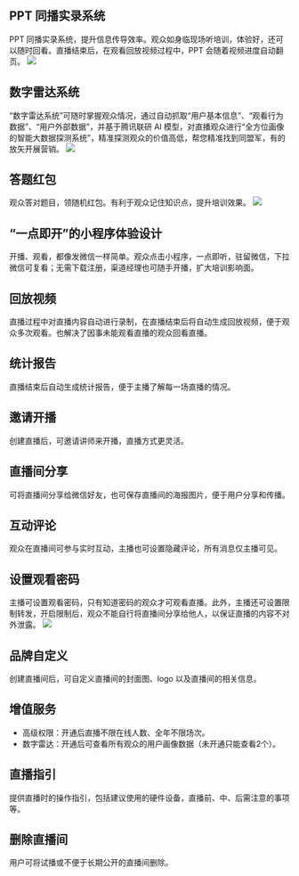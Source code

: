 ## PPT 同播实录系统

PPT 同播实录系统，提升信息传导效率。观众如身临现场听培训，体验好，还可以随时回看。直播结束后，在观看回放视频过程中，PPT 会随着视频进度自动翻页。
![](https://main.qcloudimg.com/raw/8eef3f98e13235e71fbe6ea71c3eb29a.png)

## 数字雷达系统

“数字雷达系统”可随时掌握观众情况，通过自动抓取“用户基本信息”、“观看行为数据”、“用户外部数据”，并基于腾讯联研 AI 模型，对直播观众进行“全方位画像的智能大数据探测系统”，精准探测观众的价值高低，帮您精准找到同盟军，有的放矢开展营销。
![](https://main.qcloudimg.com/raw/1424268abcf84fbae84d925fcee70bf6.png)

## 答题红包

观众答对题目，领随机红包。有利于观众记住知识点，提升培训效果。
![](https://main.qcloudimg.com/raw/513cb4b763f5b003d61b44f44df6b095.png)

## “一点即开”的小程序体验设计 

开播、观看，都像发微信一样简单。观众点击小程序，一点即听，驻留微信，下拉微信可复看；无需下载注册，渠道经理也可随手开播，扩大培训影响面。

## 回放视频

直播过程中对直播内容自动进行录制，在直播结束后将自动生成回放视频，便于观众多次观看。也解决了因事未能观看直播的观众回看直播。

## 统计报告

直播结束后自动生成统计报告，便于主播了解每一场直播的情况。

## 邀请开播

创建直播后，可邀请讲师来开播，直播方式更灵活。

## 直播间分享

可将直播间分享给微信好友，也可保存直播间的海报图片，便于用户分享和传播。

## 互动评论

观众在直播间可参与实时互动，主播也可设置隐藏评论，所有消息仅主播可见。

## 设置观看密码

主播可设置观看密码，只有知道密码的观众才可观看直播。此外，主播还可设置限制转发，开启限制后，观众不能自行将直播间分享给他人，以保证直播的内容不对外泄露。
![](https://main.qcloudimg.com/raw/d78f6eb67f4047bfbdc060b583b3febb.jpg)

## 品牌自定义

创建直播间后，可自定义直播间的封面图、logo 以及直播间的相关信息。

## 增值服务

- 高级权限：开通后直播不限在线人数、全年不限场次。
- 数字雷达：开通后可查看所有观众的用户画像数据（未开通只能查看2个）。

## 直播指引

提供直播时的操作指引，包括建议使用的硬件设备，直播前、中、后需注意的事项等。

## 删除直播间

用户可将试播或不便于长期公开的直播间删除。


